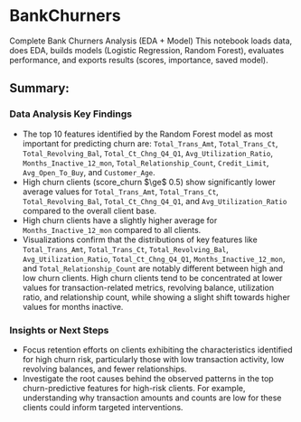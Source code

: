 # BankChurners
Complete Bank Churners Analysis (EDA + Model)  This notebook loads data, does EDA, builds models (Logistic Regression, Random Forest), evaluates performance, and exports results (scores, importance, saved model).
## Summary:

### Data Analysis Key Findings

*   The top 10 features identified by the Random Forest model as most important for predicting churn are: `Total_Trans_Amt`, `Total_Trans_Ct`, `Total_Revolving_Bal`, `Total_Ct_Chng_Q4_Q1`, `Avg_Utilization_Ratio`, `Months_Inactive_12_mon`, `Total_Relationship_Count`, `Credit_Limit`, `Avg_Open_To_Buy`, and `Customer_Age`.
*   High churn clients (score\_churn \$\ge\$ 0.5) show significantly lower average values for `Total_Trans_Amt`, `Total_Trans_Ct`, `Total_Revolving_Bal`, `Total_Ct_Chng_Q4_Q1`, and `Avg_Utilization_Ratio` compared to the overall client base.
*   High churn clients have a slightly higher average for `Months_Inactive_12_mon` compared to all clients.
*   Visualizations confirm that the distributions of key features like `Total_Trans_Amt`, `Total_Trans_Ct`, `Total_Revolving_Bal`, `Avg_Utilization_Ratio`, `Total_Ct_Chng_Q4_Q1`, `Months_Inactive_12_mon`, and `Total_Relationship_Count` are notably different between high and low churn clients. High churn clients tend to be concentrated at lower values for transaction-related metrics, revolving balance, utilization ratio, and relationship count, while showing a slight shift towards higher values for months inactive.

### Insights or Next Steps

*   Focus retention efforts on clients exhibiting the characteristics identified for high churn risk, particularly those with low transaction activity, low revolving balances, and fewer relationships.
*   Investigate the root causes behind the observed patterns in the top churn-predictive features for high-risk clients. For example, understanding why transaction amounts and counts are low for these clients could inform targeted interventions.

